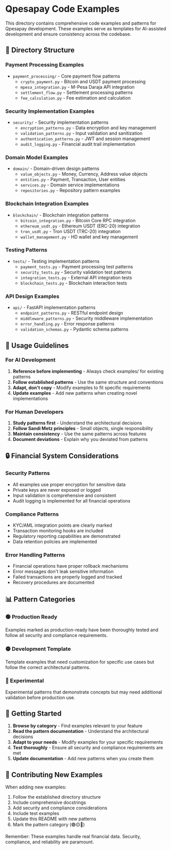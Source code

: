 # Qpesapay Code Examples

This directory contains comprehensive code examples and patterns for Qpesapay development. These examples serve as templates for AI-assisted development and ensure consistency across the codebase.

## 📁 Directory Structure

### Payment Processing Examples
- `payment_processing/` - Core payment flow patterns
  - `crypto_payment.py` - Bitcoin and USDT payment processing
  - `mpesa_integration.py` - M-Pesa Daraja API integration
  - `settlement_flow.py` - Settlement processing patterns
  - `fee_calculation.py` - Fee estimation and calculation

### Security Implementation Examples
- `security/` - Security implementation patterns
  - `encryption_patterns.py` - Data encryption and key management
  - `validation_patterns.py` - Input validation and sanitization
  - `authentication_patterns.py` - JWT and session management
  - `audit_logging.py` - Financial audit trail implementation

### Domain Model Examples
- `domain/` - Domain-driven design patterns
  - `value_objects.py` - Money, Currency, Address value objects
  - `entities.py` - Payment, Transaction, User entities
  - `services.py` - Domain service implementations
  - `repositories.py` - Repository pattern examples

### Blockchain Integration Examples
- `blockchain/` - Blockchain integration patterns
  - `bitcoin_integration.py` - Bitcoin Core RPC integration
  - `ethereum_usdt.py` - Ethereum USDT (ERC-20) integration
  - `tron_usdt.py` - Tron USDT (TRC-20) integration
  - `wallet_management.py` - HD wallet and key management

### Testing Patterns
- `tests/` - Testing implementation patterns
  - `payment_tests.py` - Payment processing test patterns
  - `security_tests.py` - Security validation test patterns
  - `integration_tests.py` - External API integration tests
  - `blockchain_tests.py` - Blockchain interaction tests

### API Design Examples
- `api/` - FastAPI implementation patterns
  - `endpoint_patterns.py` - RESTful endpoint design
  - `middleware_patterns.py` - Security middleware implementation
  - `error_handling.py` - Error response patterns
  - `validation_schemas.py` - Pydantic schema patterns

## 🎯 Usage Guidelines

### For AI Development
1. **Reference before implementing** - Always check examples/ for existing patterns
2. **Follow established patterns** - Use the same structure and conventions
3. **Adapt, don't copy** - Modify examples to fit specific requirements
4. **Update examples** - Add new patterns when creating novel implementations

### For Human Developers
1. **Study patterns first** - Understand the architectural decisions
2. **Follow Sandi Metz principles** - Small objects, single responsibility
3. **Maintain consistency** - Use the same patterns across features
4. **Document deviations** - Explain why you deviated from patterns

## 🔒 Financial System Considerations

### Security Patterns
- All examples use proper encryption for sensitive data
- Private keys are never exposed or logged
- Input validation is comprehensive and consistent
- Audit logging is implemented for all financial operations

### Compliance Patterns
- KYC/AML integration points are clearly marked
- Transaction monitoring hooks are included
- Regulatory reporting capabilities are demonstrated
- Data retention policies are implemented

### Error Handling Patterns
- Financial operations have proper rollback mechanisms
- Error messages don't leak sensitive information
- Failed transactions are properly logged and tracked
- Recovery procedures are documented

## 📊 Pattern Categories

### 🟢 Production Ready
Examples marked as production-ready have been thoroughly tested and follow all security and compliance requirements.

### 🟡 Development Template
Template examples that need customization for specific use cases but follow the correct architectural patterns.

### 🔴 Experimental
Experimental patterns that demonstrate concepts but may need additional validation before production use.

## 🚀 Getting Started

1. **Browse by category** - Find examples relevant to your feature
2. **Read the pattern documentation** - Understand the architectural decisions
3. **Adapt to your needs** - Modify examples for your specific requirements
4. **Test thoroughly** - Ensure all security and compliance requirements are met
5. **Update documentation** - Add new patterns when you create them

## 📝 Contributing New Examples

When adding new examples:
1. Follow the established directory structure
2. Include comprehensive docstrings
3. Add security and compliance considerations
4. Include test examples
5. Update this README with new patterns
6. Mark the pattern category (🟢🟡🔴)

Remember: These examples handle real financial data. Security, compliance, and reliability are paramount.
